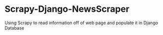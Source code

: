 # Scrapy-Django-NewsScraper
Using Scrapy to read information off of web page and populate it in Django Database
